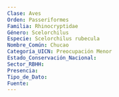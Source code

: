 ```yaml
---
Clase: Aves
Orden: Passeriformes
Familia: Rhinocryptidae
Género: Scelorchilus
Especie: Scelorchilus rubecula
Nombre_Común: Chucao
Categoría_UICN: Preocupación Menor
Estado_Conservación_Nacional: 
Sector_RBHH: 
Presencia: 
Tipo_de_Dato: 
Fuente: 
---
```

